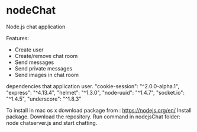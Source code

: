 # nodeChat
Node.js chat application

Features:
- Create user
- Create/remove chat room
- Send messages
- Send private messages
- Send images in chat room

dependencies that application user.
    "cookie-session": "^2.0.0-alpha.1",
    "express": "^4.13.4",
    "helmet": "^1.3.0",
    "node-uuid": "^1.4.7",
    "socket.io": "^1.4.5",
    "underscore": "^1.8.3"


To install in mac os x download package from : https://nodejs.org/en/
Install package.
Download the repository.
Run command in nodejsChat folder: node chatserver.js and start chatting.
